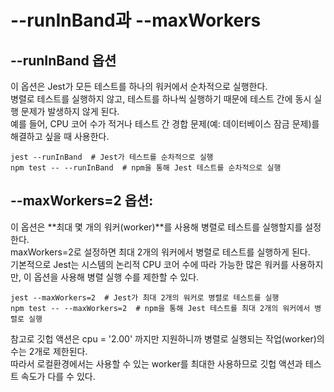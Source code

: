 # --runInBand과 --maxWorkers

## --runInBand 옵션

이 옵션은 Jest가 모든 테스트를 하나의 워커에서 순차적으로 실행한다.  
병렬로 테스트를 실행하지 않고, 테스트를 하나씩 실행하기 때문에 테스트 간에 동시 실행 문제가 발생하지 않게 된다.  
예를 들어, CPU 코어 수가 적거나 테스트 간 경합 문제(예: 데이터베이스 잠금 문제)를 해결하고 싶을 때 사용한다.

```
jest --runInBand  # Jest가 테스트를 순차적으로 실행
npm test -- --runInBand  # npm을 통해 Jest 테스트를 순차적으로 실행
```

## --maxWorkers=2 옵션:

이 옵션은 **최대 몇 개의 워커(worker)**를 사용해 병렬로 테스트를 실행할지를 설정한다.  
maxWorkers=2로 설정하면 최대 2개의 워커에서 병렬로 테스트를 실행하게 된다.  
기본적으로 Jest는 시스템의 논리적 CPU 코어 수에 따라 가능한 많은 워커를 사용하지만, 이 옵션을 사용해 병렬 실행 수를 제한할 수 있다.

```
jest --maxWorkers=2  # Jest가 최대 2개의 워커로 병렬로 테스트를 실행
npm test -- --maxWorkers=2  # npm을 통해 Jest 테스트를 최대 2개의 워커에서 병렬로 실행
```

참고로 깃헙 액션은 cpu = '2.00' 까지만 지원하니까 병렬로 실행되는 작업(worker)의 수는 2개로 제한된다.  
따라서 로컬환경에서는 사용할 수 있는 worker를 최대한 사용하므로 깃헙 액션과 테스트 속도가 다를 수 있다.

